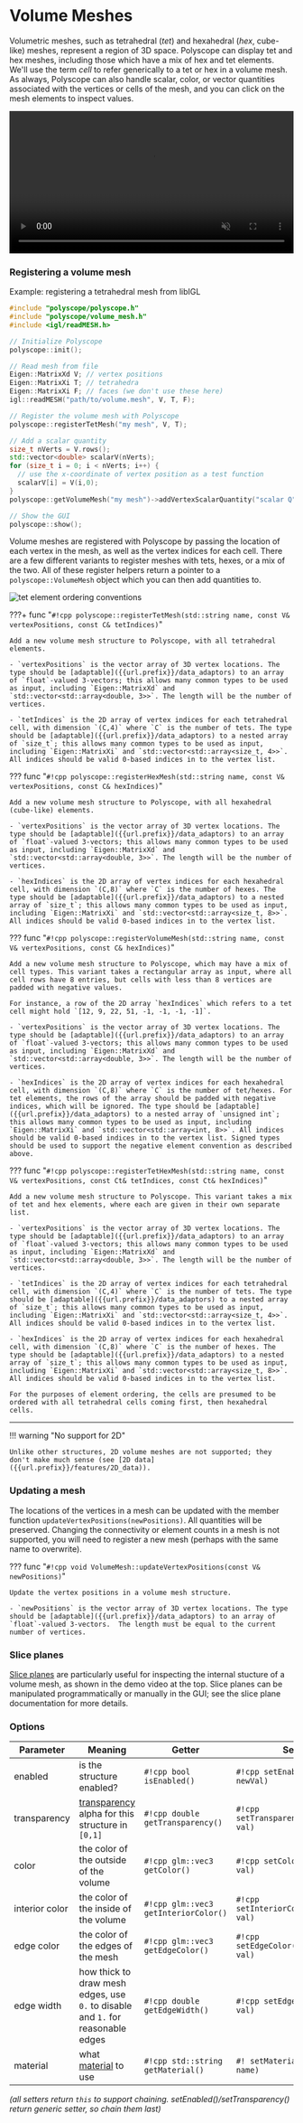 # Volume Meshes

Volumetric meshes, such as tetrahedral (*tet*) and hexahedral (*hex*, cube-like) meshes, represent a region of 3D space. Polyscope can display tet and hex meshes, including those which have a mix of hex and tet elements. We'll use the term *cell* to refer generically to a tet or hex in a volume mesh. As always, Polyscope can also handle scalar, color, or vector quantities associated with the vertices or cells of the mesh, and you can click on the mesh elements to inspect values.

<video width=100% autoplay muted loop>
  <source src="/media/movies/volume_demo_compress.mp4" type="video/mp4">
  Your browser does not support the video tag.
</video>

### Registering a volume mesh

Example: registering a tetrahedral mesh from libIGL
```cpp
#include "polyscope/polyscope.h"
#include "polyscope/volume_mesh.h"
#include <igl/readMESH.h>

// Initialize Polyscope
polyscope::init();

// Read mesh from file
Eigen::MatrixXd V; // vertex positions
Eigen::MatrixXi T; // tetrahedra
Eigen::MatrixXi F; // faces (we don't use these here)
igl::readMESH("path/to/volume.mesh", V, T, F);

// Register the volume mesh with Polyscope
polyscope::registerTetMesh("my mesh", V, T);

// Add a scalar quantity
size_t nVerts = V.rows();
std::vector<double> scalarV(nVerts);
for (size_t i = 0; i < nVerts; i++) {
  // use the x-coordinate of vertex position as a test function
  scalarV[i] = V(i,0);
}
polyscope::getVolumeMesh("my mesh")->addVertexScalarQuantity("scalar Q", scalarV);

// Show the GUI
polyscope::show();
```

Volume meshes are registered with Polyscope by passing the location of each vertex in the mesh, as well as the vertex indices for each cell. There are a few different variants to register meshes with tets, hexes, or a mix of the two. All of these register helpers return a pointer to a `polyscope::VolumeMesh` object which you can then add quantities to.

![tet element ordering conventions]({{url.prefix}}/media/tet_element_orderings.jpg)

???+ func "`#!cpp polyscope::registerTetMesh(std::string name, const V& vertexPositions, const C& tetIndices)`"

    Add a new volume mesh structure to Polyscope, with all tetrahedral elements.

    - `vertexPositions` is the vector array of 3D vertex locations. The type should be [adaptable]({{url.prefix}}/data_adaptors) to an array of `float`-valued 3-vectors; this allows many common types to be used as input, including `Eigen::MatrixXd` and `std::vector<std::array<double, 3>>`. The length will be the number of vertices.

    - `tetIndices` is the 2D array of vertex indices for each tetrahedral cell, with dimension `(C,4)` where `C` is the number of tets. The type should be [adaptable]({{url.prefix}}/data_adaptors) to a nested array of `size_t`; this allows many common types to be used as input, including `Eigen::MatrixXi` and `std::vector<std::array<size_t, 4>>`. All indices should be valid 0-based indices in to the vertex list.

??? func "`#!cpp polyscope::registerHexMesh(std::string name, const V& vertexPositions, const C& hexIndices)`"

    Add a new volume mesh structure to Polyscope, with all hexahedral (cube-like) elements.

    - `vertexPositions` is the vector array of 3D vertex locations. The type should be [adaptable]({{url.prefix}}/data_adaptors) to an array of `float`-valued 3-vectors; this allows many common types to be used as input, including `Eigen::MatrixXd` and `std::vector<std::array<double, 3>>`. The length will be the number of vertices.

    - `hexIndices` is the 2D array of vertex indices for each hexahedral cell, with dimension `(C,8)` where `C` is the number of hexes. The type should be [adaptable]({{url.prefix}}/data_adaptors) to a nested array of `size_t`; this allows many common types to be used as input, including `Eigen::MatrixXi` and `std::vector<std::array<size_t, 8>>`. All indices should be valid 0-based indices in to the vertex list.

??? func "`#!cpp polyscope::registerVolumeMesh(std::string name, const V& vertexPositions, const C& hexIndices)`"

    Add a new volume mesh structure to Polyscope, which may have a mix of cell types. This variant takes a rectangular array as input, where all cell rows have 8 entries, but cells with less than 8 vertices are padded with negative values.
    
    For instance, a row of the 2D array `hexIndices` which refers to a tet cell might hold `[12, 9, 22, 51, -1, -1, -1, -1]`.

    - `vertexPositions` is the vector array of 3D vertex locations. The type should be [adaptable]({{url.prefix}}/data_adaptors) to an array of `float`-valued 3-vectors; this allows many common types to be used as input, including `Eigen::MatrixXd` and `std::vector<std::array<double, 3>>`. The length will be the number of vertices.

    - `hexIndices` is the 2D array of vertex indices for each hexahedral cell, with dimension `(C,8)` where `C` is the number of tet/hexes. For tet elements, the rows of the array should be padded with negative indices, which will be ignored. The type should be [adaptable]({{url.prefix}}/data_adaptors) to a nested array of `unsigned int`; this allows many common types to be used as input, including `Eigen::MatrixXi` and `std::vector<std::array<int, 8>>`. All indices should be valid 0-based indices in to the vertex list. Signed types should be used to support the negative element convention as described above.

??? func "`#!cpp polyscope::registerTetHexMesh(std::string name, const V& vertexPositions, const Ct& tetIndices, const Ct& hexIndices)`"

    Add a new volume mesh structure to Polyscope. This variant takes a mix of tet and hex elements, where each are given in their own separate list.

    - `vertexPositions` is the vector array of 3D vertex locations. The type should be [adaptable]({{url.prefix}}/data_adaptors) to an array of `float`-valued 3-vectors; this allows many common types to be used as input, including `Eigen::MatrixXd` and `std::vector<std::array<double, 3>>`. The length will be the number of vertices.
    
    - `tetIndices` is the 2D array of vertex indices for each tetrahedral cell, with dimension `(C,4)` where `C` is the number of tets. The type should be [adaptable]({{url.prefix}}/data_adaptors) to a nested array of `size_t`; this allows many common types to be used as input, including `Eigen::MatrixXi` and `std::vector<std::array<size_t, 4>>`. All indices should be valid 0-based indices in to the vertex list.

    - `hexIndices` is the 2D array of vertex indices for each hexahedral cell, with dimension `(C,8)` where `C` is the number of hexes. The type should be [adaptable]({{url.prefix}}/data_adaptors) to a nested array of `size_t`; this allows many common types to be used as input, including `Eigen::MatrixXi` and `std::vector<std::array<size_t, 8>>`. All indices should be valid 0-based indices in to the vertex list.

    For the purposes of element ordering, the cells are presumed to be ordered with all tetrahedral cells coming first, then hexahedral cells.

---

!!! warning "No support for 2D"

    Unlike other structures, 2D volume meshes are not supported; they don't make much sense (see [2D data]({{url.prefix}}/features/2D_data)).


### Updating a mesh

The locations of the vertices in a mesh can be updated with the member function `updateVertexPositions(newPositions)`. All quantities will be preserved. Changing the connectivity or element counts in a mesh is not supported, you will need to register a new mesh (perhaps with the same name to overwrite).


??? func "`#!cpp void VolumeMesh::updateVertexPositions(const V& newPositions)`"

    Update the vertex positions in a volume mesh structure.

    - `newPositions` is the vector array of 3D vertex locations. The type should be [adaptable]({{url.prefix}}/data_adaptors) to an array of `float`-valued 3-vectors.  The length must be equal to the current number of vertices.


### Slice planes

[Slice planes]({{url.prefix}}/features/slice_planes) are particularly useful for inspecting the internal stucture of a volume mesh, as shown in the demo video at the top. Slice planes can be manipulated programmatically or manually in the GUI; see the slice plane documentation for more details.

### Options


**Parameter** | **Meaning** | **Getter** | **Setter** | **Persistent?**
--- | --- | --- | --- | ---
enabled | is the structure enabled? | `#!cpp bool isEnabled()` | `#!cpp setEnabled(bool newVal)` | [yes]({{url.prefix}}/basics/parameters/#persistent-values)
transparency | [transparency]({{url.prefix}}/features/transparency) alpha for this structure in `[0,1]` | `#!cpp double getTransparency()` | `#!cpp setTransparency(double val)` | [yes]({{url.prefix}}/basics/parameters/#persistent-values)
color | the color of the outside of the volume | `#!cpp glm::vec3 getColor()` | `#!cpp setColor(glm::vec3 val)` | [yes]({{url.prefix}}/basics/parameters/#persistent-values)
interior color | the color of the inside of the volume | `#!cpp glm::vec3 getInteriorColor()` | `#!cpp setInteriorColor(glm::vec3 val)` | [yes]({{url.prefix}}/basics/parameters/#persistent-values)
edge color | the color of the edges of the mesh | `#!cpp glm::vec3 getEdgeColor()` | `#!cpp setEdgeColor(glm::vec3 val)` | [yes]({{url.prefix}}/basics/parameters/#persistent-values)
edge width | how thick to draw mesh edges, use `0.` to disable and `1.` for reasonable edges | `#!cpp double getEdgeWidth()` | `#!cpp setEdgeWidth(double val)` | [yes]({{url.prefix}}/basics/parameters/#persistent-values)
material | what [material]({{url.prefix}}/features/materials) to use | `#!cpp std::string getMaterial()` | `#! setMaterial(std::string name)` | [yes]({{url.prefix}}/basics/parameters/#persistent-values) |

_(all setters return `this` to support chaining. setEnabled()/setTransparency() return generic setter, so chain them last)_
